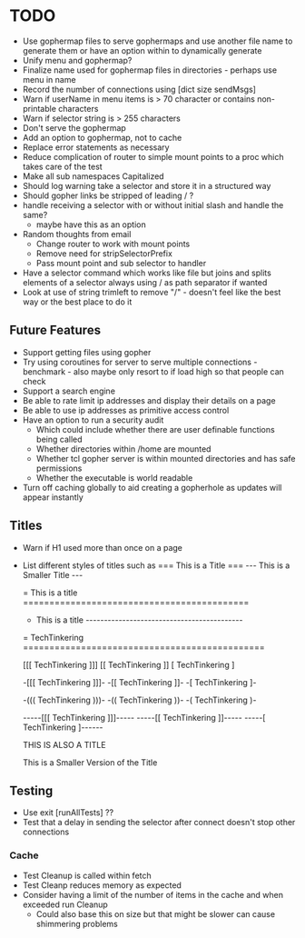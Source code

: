 # TODO

* Use gophermap files to serve gophermaps and use another file name to generate them
  or have an option within to dynamically generate
* Unify menu and gophermap?
* Finalize name used for gophermap files in directories - perhaps use menu in name
* Record the number of connections using [dict size sendMsgs]
* Warn if userName in menu items is > 70 character or contains non-printable characters
* Warn if selector string is > 255 characters
* Don't serve the gophermap
* Add an option to gophermap, not to cache
* Replace error statements as necessary
* Reduce complication of router to simple mount points to a proc which takes
  care of the test
* Make all sub namespaces Capitalized
* Should log warning take a selector and store it in a structured way
* Should gopher links be stripped of leading / ?
* handle receiving a selector with or without initial slash and handle the same?
  - maybe have this as an option
* Random thoughts from email
  - Change router to work with mount points
  - Remove need for stripSelectorPrefix
  - Pass mount point and sub selector to handler
* Have a selector command which works like file but joins and splits elements of a selector always using / as path separator if wanted
* Look at use of string trimleft to remove "/" - doesn't feel like the best way or the best place to do it


## Future Features
* Support getting files using gopher
* Try using coroutines for server to serve multiple connections - benchmark - also maybe only resort to if load high
  so that people can check
* Support a search engine
* Be able to rate limit ip addresses and display their details on a page
* Be able to use ip addresses as primitive access control
* Have an option to run a security audit
  - Which could include whether there are user definable functions being called
  - Whether directories within /home are mounted
  - Whether tcl gopher server is within mounted directories and has safe permissions
  - Whether the executable is world readable
* Turn off caching globally to aid creating a gopherhole as updates will appear instantly


## Titles
* Warn if H1 used more than once on a page
* List different styles of titles such as
  === This is a Title ===
  --- This is a Smaller Title ---

  = This is a title ===========================================

  - This is a title -------------------------------------------

  = TechTinkering ==============================================

  [[[ TechTinkering ]]]
  [[ TechTinkering ]]
  [ TechTinkering ]

  -[[[ TechTinkering ]]]-
  -[[ TechTinkering ]]-
  -[ TechTinkering ]-

  -((( TechTinkering )))-
  -(( TechTinkering ))-
  -( TechTinkering )-

  -----[[[ TechTinkering ]]]-----
  -----[[ TechTinkering ]]-----
  -----[ TechTinkering ]------

  THIS IS ALSO A TITLE

  This is a Smaller Version of the Title


## Testing

* Use exit [runAllTests] ??
* Test that a delay in sending the selector after connect doesn't stop other connections

### Cache
* Test Cleanup is called within fetch
* Test Cleanp reduces memory as expected
* Consider having a limit of the number of items in the cache and when exceeded run Cleanup
  - Could also base this on size but that might be slower can cause shimmering problems
